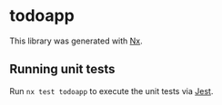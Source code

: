 # todoapp

This library was generated with [Nx](https://nx.dev).

## Running unit tests

Run `nx test todoapp` to execute the unit tests via [Jest](https://jestjs.io).
